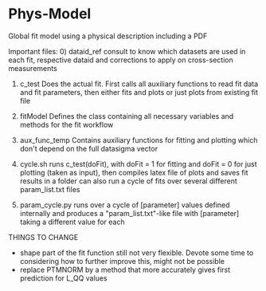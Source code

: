 # Phys-Model
Global fit model using a physical description including a PDF

Important files:
0) dataid_ref
consult to know which datasets are used in each fit, respective dataid and corrections to apply on cross-section measurements

1) c_test
Does the actual fit. First calls all auxiliary functions to read fit data and fit parameters, then either fits and plots or just plots from existing fit file

2) fitModel
Defines the class containing all necessary variables and methods for the fit workflow

3) aux_func_temp
Contains auxiliary functions for fitting and plotting which don't depend on the full datasigma vector

4) cycle.sh
runs c_test(doFit), with doFit = 1 for fitting and doFit = 0 for just plotting (taken as input), then compiles latex file of plots and saves fit results in a folder
can also run a cycle of fits over several different param_list.txt files

5) param_cycle.py
runs over a cycle of [parameter] values defined internally and produces a "param_list.txt"-like file with [parameter] taking a different value for each

THINGS TO CHANGE
- shape part of the fit function still not very flexible. Devote some time to considering how to further improve this, might not be possible
- replace PTMNORM by a method that more accurately gives first prediction for L_QQ values
